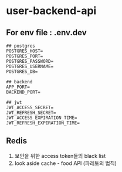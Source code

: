 # user-backend-api

## For env file : .env.dev

```env
## postgres
POSTGRES_HOST=
POSTGRES_PORT=
POSTGRES_PASSWORD=
POSTGRES_USERNAME=
POSTGRES_DB=

## backend
APP_PORT=
BACKEND_PORT=

## jwt
JWT_ACCESS_SECRET=
JWT_REFRESH_SECRET=
JWT_ACCESS_EXPIRATION_TIME=
JWT_REFRESH_EXPIRATION_TIME=
```

## Redis

1. 보안을 위한 access token들의 black list
2. look aside cache - food API (파레토의 법칙)
